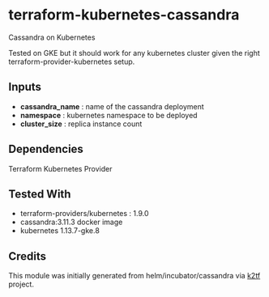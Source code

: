 # terraform-kubernetes-cassandra
Cassandra on Kubernetes

Tested on GKE but it should work for any kubernetes cluster given the right terraform-provider-kubernetes setup.

## Inputs

- **cassandra_name**         : name of the cassandra deployment
- **namespace**              : kubernetes namespace to be deployed
- **cluster_size**           : replica instance count

## Dependencies

Terraform Kubernetes Provider

## Tested With

- terraform-providers/kubernetes : 1.9.0
- cassandra:3.11.3 docker image
- kubernetes 1.13.7-gke.8

## Credits

This module was initially generated from helm/incubator/cassandra via [k2tf](https://github.com/sl1pm4t/k2tf) project.
